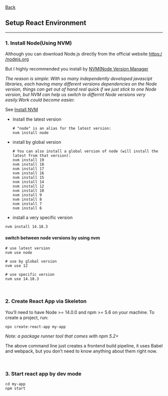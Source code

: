 [Back](README.md)

## Setup React Environment

<hr>

### 1. Install Node(Using NVM)

Although you can download Node.js directly from the official website [https:/​/​nodejs.​org](https:/​/​nodejs.​org)

But I highly recommended you install by [NVM(Node Version Manager](https://github.com/nvm-sh/nvm)

_The reason is simple: With so many independently developed javascipt libraries, each having many different versions dependencies on the Node version, things can get out of hand real quick if we just stick to one Node version, but NVM can help us switch to differrnt Node versions very easily.Work could become easier._

See [Install NVM](../../11_FundamentalSkills/Build/InstallNvm.md)

- Install the latest version

    ```
    # "node" is an alias for the latest version:
    nvm install node
    ```

- install by global version

    ```
    # You can also install a global version of node (will install the latest from that version):
    nvm install 19
    nvm install 18
    nvm install 17
    nvm install 16
    nvm install 15
    nvm install 14
    nvm install 12
    nvm install 10
    nvm install 9
    nvm install 8
    nvm install 7
    nvm install 6
    ```

- install a very specific version

```
nvm install 14.18.3
```

#### switch between node versions by using nvm

```
# use latest version
nvm use node

# use by global version
nvm use 12

# use specific version
nvm use 14.18.3
```

&nbsp;

### 2. Create React App via Skeleton

You’ll need to have Node >= 14.0.0 and npm >= 5.6 on your machine.
To create a project, run:

```
npx create-react-app my-app
```

_Note: a package runner tool that comes with npm 5.2+_

The above command line just creates a frontend build pipeline, it uses Babel and webpack, but you don’t need to know anything about them right now.

&nbsp;

### 3. Start react app by dev mode

```
cd my-app
npm start
```
